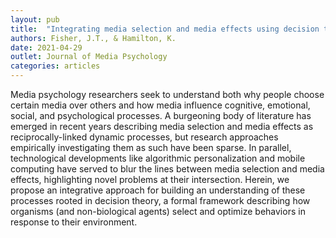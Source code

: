 ```yaml
---
layout: pub
title:  "Integrating media selection and media effects using decision theory"
authors: Fisher, J.T., & Hamilton, K.
date: 2021-04-29
outlet: Journal of Media Psychology
categories: articles
---
```


Media psychology researchers seek to understand both why people choose certain media over others and how media influence cognitive, emotional, social, and psychological processes. A burgeoning body of literature has emerged in recent years describing media selection and media effects as reciprocally-linked dynamic processes, but research approaches empirically investigating them as such have been sparse. In parallel, technological developments like algorithmic personalization and mobile computing have served to blur the lines between media selection and media effects, highlighting novel problems at their intersection. Herein, we propose an integrative approach for building an understanding of these processes rooted in decision theory, a formal framework describing how organisms (and non-biological agents) select and optimize behaviors in response to their environment.
